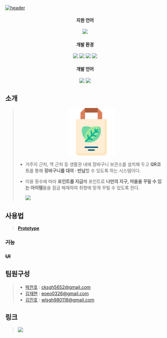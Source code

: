 <!--
*** Thanks for checking out this README Template. If you have a suggestion that would
*** make this better, please fork the repo and create a pull request or simply open
*** an issue with the tag "enhancement".
*** Thanks again! Now go create something AMAZING! :D
-->





<!-- PROJECT SHIELDS -->
<!--
*** I'm using markdown "reference style" links for readability.
*** Reference links are enclosed in brackets [ ] instead of parentheses ( ).
*** See the bottom of this document for the declaration of the reference variables
*** for contributors-url, forks-url, etc. This is an optional, concise syntax you may use.
*** https://www.markdownguide.org/basic-syntax/#reference-style-links

[![Contributors][contributors-shield]][contributors-url]
[![Forks][forks-shield]][forks-url]
[![Stargazers][stars-shield]][stars-url]
[![Issues][issues-shield]][issues-url]
[![MIT License][license-shield]][license-url]
[![LinkedIn][linkedin-shield]][linkedin-url]
-->
<a href="https://github.com/KPUCE2021SP/OOSOO">![header](https://capsule-render.vercel.app/api?type=waving&color=28DF99&height=300&section=header&text=Eco%20Basket&fontSize=90&animation=fadeIn&fontAlignY=38&desc=🌳환경을%20보호하는%20공용%20장바구니%20프로젝트🌳&descAlignY=51&descAlign=62&fontColor=FEFFDE&animation=twinkling)</a>
<!-- 사용하는 기술 정리 -->

<h4 align="center">지원 언어</h4>
<p align="center">
   <img src="https://img.shields.io/badge/Android-3DDC84?style=flat-square&logo=Android&logoColor=white"/></a> <!-- Android -->
</p>
<h4 align="center">개발 환경</h4>
<p align="center">
  <img src="https://img.shields.io/badge/Firebase-FFCA28?style=flat-square&logo=Firebase&logoColor=white"/></a> <!-- Firebase -->
  <img src="https://img.shields.io/badge/Google%20Cloud-4285F4?style=flat-square&logo=Google%20Cloud&logoColor=white"/></a> <!-- Google Cloud -->
  <img src="https://img.shields.io/badge/Android%20Studio-3DDC84?style=flat-square&logo=Android%20Studio&logoColor=white"/></a> <!-- Android Studio -->
  <img src="https://img.shields.io/badge/Arduino-00979D?style=flat-square&logo=Arduino&logoColor=white"/></a> <!-- Android Studio -->
</p>
<h4 align="center">개발 언어</h4>
<p align="center">
  <img src="https://img.shields.io/badge/Kotlin-0095D5?style=flat-square&logo=Kotlin&logoColor=white"/></a> <!-- Kotlin -->
  <img src="https://img.shields.io/badge/C++-00599C?style=flat-square&logo=C%2B%2B&logoColor=white"/></a> <!-- C++ -->
</p>



<!-- TABLE OF CONTENTS 
## 목차

* [소개](#소개)
  * [문제 및 요구사항](#문제-및-요구사항)
* ~~[사용방법](#사용방법)~~
  * ~~[준비사항](#준비사항)~~
  * ~~[구체적인 사용방법](#구체적인-사용방법)~~

* [Contact](#contact)
* [Acknowledgements](#acknowledgements) -->



<!-- ABOUT THE PROJECT -->
## 소개
> <a><p align="center"><img src="Eco_Basket_icon/Eco_Basket_icon.svg" alt="Logo" width="150" height="150"></p></a>
> -	거주지 근처, 역 근처 등 생활권 내에 장바구니 보관소를 설치해 두고 **QR코드**를 통해 **장바구니를 대여 · 반납**할 수 있도록 하는 시스템이다. 
> -	이용 횟수에 따라 **포인트를 지급**해 포인트로 **나만의 지구, 마을을 꾸밀 수 있는 아이템**들을 잠금 해제하여 취향에 맞게 꾸밀 수 있도록 한다.
> 
>    <a href="https://www.miricanvas.com/v/1ijfp7" target="_blank"><img src="https://img.shields.io/badge/Naver-03C75A?style=flat-square&logo=Naver&logoColor=white"/></a> <!-- 네이버ppt 링크  -->


<!--
### 문제 및 요구사항
<p align="center">
  <img src="https://mblogthumb-phinf.pstatic.net/MjAxOTA0MTZfMjM2/MDAxNTU1MzkxOTY4NjQ0.5HKS3MogTpEM_BCYPc1JUUZEno5y5uy6g11wREmm-Jcg.k2SsYpB-LsP-UswASvhO3Le_XNOT-KiLBkf9rk-pl0Qg.PNG.mesns/%EB%B9%84%EB%8B%90%EB%B4%89%ED%88%AC_%EC%82%AC%EC%9A%A9%EA%B8%88%EC%A7%80_%ED%8F%AC%EC%8A%A4%ED%84%B0.png?type=w800" alt="Logo" height="300">
</p>
<p align="center">
<img src="http://res.heraldm.com/phpwas/restmb_idxmake.php?idx=507&simg=/content/image/2017/07/04/20170704000760_0.jpg" alt="Logo" height="300">
</p> 
-->

## 사용법
>   <a href="https://ovenapp.io/view/CfG3Jrx27qCfaSJ5BxDKU9aZ5hA06o89/BUhLs" target="_blank">**Prototype**</a>
> 

### ~~기능~~
### ~~UI~~

<!-- USAGE EXAMPLES -->
<!-- ## Usage

Use this space to show useful examples of how a project can be used. Additional screenshots, code examples and demos work well in this space. You may also link to more resources.

_For more examples, please refer to the [Documentation](https://example.com)_ -->



<!-- ROADMAP 
## Roadmap

See the [open issues](https://github.com/othneildrew/Best-README-Template/issues) for a list of proposed features (and known issues). -->



<!-- CONTRIBUTING 
## Contributing


## License

Distributed under the MIT License. See `LICENSE` for more information.
-->


<!-- CONTACT -->
## 팀원구성

> * [박찬호](https://github.com/hoho-97) : cksgh5652@gmail.com
> * [김재현](https://github.com/eoeo0326) : eoeo0326@gmail.com
> * [김진호](https://github.com/Jihn0118) : wlsgh980118@gmail.com
 



## 링크
> <a href="https://trello.com/b/5P5LaxC8/ecobasket-%ED%94%84%EB%A1%9C%EC%A0%9D%ED%8A%B8" target="_blank"><img src="https://img.shields.io/badge/Trello-0052CC?style=flat-square&logo=Trello&logoColor=white"/></a> <!-- Trello -->


<!-- ACKNOWLEDGEMENTS -->
<!-- ## Acknowledgements
* [GitHub Emoji Cheat Sheet](https://www.webpagefx.com/tools/emoji-cheat-sheet)
* [Img Shields](https://shields.io)
* [Choose an Open Source License](https://choosealicense.com)
* [GitHub Pages](https://pages.github.com)
* [Animate.css](https://daneden.github.io/animate.css)
* [Loaders.css](https://connoratherton.com/loaders)
* [Slick Carousel](https://kenwheeler.github.io/slick)
* [Smooth Scroll](https://github.com/cferdinandi/smooth-scroll)
* [Sticky Kit](http://leafo.net/sticky-kit)
* [JVectorMap](http://jvectormap.com)
* [Font Awesome](https://fontawesome.com) -->





<!-- MARKDOWN LINKS & IMAGES -->
<!-- https://www.markdownguide.org/basic-syntax/#reference-style-links -
[contributors-shield]: https://img.shields.io/github/contributors/othneildrew/Best-README-Template.svg?style=flat-square
[contributors-url]: https://github.com/othneildrew/Best-README-Template/graphs/contributors
[forks-shield]: https://img.shields.io/github/forks/othneildrew/Best-README-Template.svg?style=flat-square
[forks-url]: https://github.com/othneildrew/Best-README-Template/network/members
[stars-shield]: https://img.shields.io/github/stars/othneildrew/Best-README-Template.svg?style=flat-square
[stars-url]: https://github.com/othneildrew/Best-README-Template/stargazers
[issues-shield]: https://img.shields.io/github/issues/othneildrew/Best-README-Template.svg?style=flat-square
[issues-url]: https://github.com/othneildrew/Best-README-Template/issues
[license-shield]: https://img.shields.io/github/license/othneildrew/Best-README-Template.svg?style=flat-square
[license-url]: https://github.com/othneildrew/Best-README-Template/blob/master/LICENSE.txt
[linkedin-shield]: https://img.shields.io/badge/-LinkedIn-black.svg?style=flat-square&logo=linkedin&colorB=555
[linkedin-url]: https://linkedin.com/in/othneildrew
[product-screenshot]: images/screenshot.png -->
